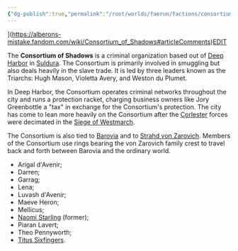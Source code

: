 ```yaml
---
{"dg-publish":true,"permalink":"/root/worlds/faerun/factions/consortium-of-shadows/","tags":["Barovia"]}
---
```




](https://alberons-mistake.fandom.com/wiki/Consortium_of_Shadows#articleComments)[EDIT](https://alberons-mistake.fandom.com/wiki/Consortium_of_Shadows?veaction=edit)

The **Consortium of Shadows** is a criminal organization based out of [Deep Harbor](https://alberons-mistake.fandom.com/wiki/Deep_Harbor "Deep Harbor") in [Suldura](https://alberons-mistake.fandom.com/wiki/Suldura "Suldura"). The Consortium is primarily involved in smuggling but also deals heavily in the slave trade. It is led by three leaders known as the Triarchs: Hugh Mason, Violetta Avery, and Weston du Plumet.

In Deep Harbor, the Consortium operates criminal networks throughout the city and runs a protection racket, charging business owners like Jory Greenbottle a "tax" in exchange for the Consortium's protection. The city has come to lean more heavily on the Consortium after the [Corlester](https://alberons-mistake.fandom.com/wiki/Corlester "Corlester") forces were decimated in the [Siege of Westmarch](https://alberons-mistake.fandom.com/wiki/Siege_of_Westmarch "Siege of Westmarch").

The Consortium is also tied to [Barovia](https://alberons-mistake.fandom.com/wiki/Barovia "Barovia") and to [Strahd von Zarovich](https://alberons-mistake.fandom.com/wiki/Strahd_von_Zarovich "Strahd von Zarovich"). Members of the Consortium use rings bearing the von Zarovich family crest to travel back and forth between Barovia and the ordinary world.

-   Arigal d'Avenir;
-   Darren;
-   Garrag;
-   Lena;
-   Luvash d'Avenir;
-   Maeve Heron;
-   Mellicus;
-   [Naomi Starling](https://alberons-mistake.fandom.com/wiki/Naomi_Starling "Naomi Starling") (former);
-   Piaran Lavert;
-   Theo Pennyworth;
-   [Titus Sixfingers](https://alberons-mistake.fandom.com/wiki/Titus_Sixfingers "Titus Sixfingers").